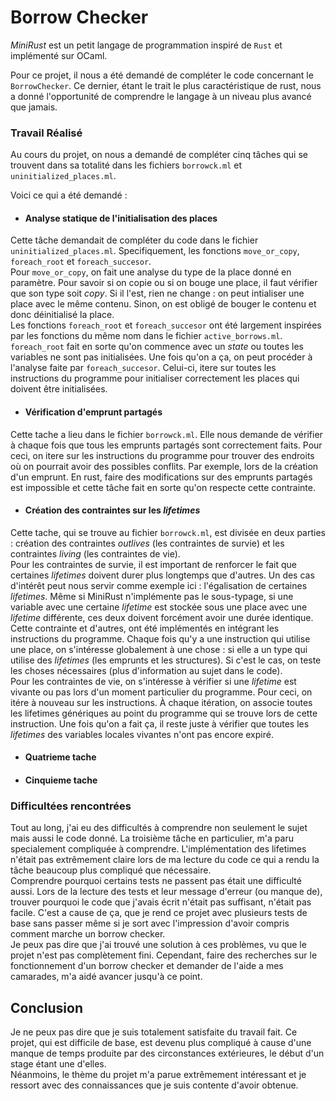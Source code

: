 # Borrow Checker

_MiniRust_ est un petit langage de programmation inspiré de `Rust` et implémenté sur OCaml.

Pour ce projet, il nous a été demandé de compléter le code concernant le `BorrowChecker`. Ce dernier, étant le trait le plus caractéristique de rust, nous a donné l'opportunité de comprendre le langage à un niveau plus avancé que jamais. 

### Travail Réalisé
Au cours du projet, on nous a demandé de compléter cinq tâches qui se trouvent dans sa totalité dans les fichiers `borrowck.ml` et `uninitialized_places.ml`.

Voici ce qui a été demandé : 

- #### Analyse statique de l'initialisation des places 
Cette tâche demandait de compléter du code dans le fichier `uninitialized_places.ml`. Specifiquement, les fonctions `move_or_copy`, `foreach_root` et `foreach_succesor`. \
Pour `move_or_copy`, on fait une analyse du type de la place donné en paramètre. Pour savoir si on copie ou si on bouge une place, il faut vérifier que son type soit _copy_. Si il l'est, rien ne change : on peut intialiser une place avec le même contenu. Sinon, on est obligé de bouger le contenu et donc déinitialisé la place. \
Les fonctions `foreach_root` et `foreach_succesor` ont été largement inspirées par les fonctions du même nom dans le fichier `active_borrows.ml`. `foreach_root` fait en sorte qu'on commence avec un _state_ ou toutes les variables ne sont pas initialisées. Une fois qu'on a ça, on peut procéder à l'analyse faite par `foreach_succesor`. Celui-ci, itere sur toutes les instructions du programme pour initialiser correctement les places qui doivent être initialisées.  
- #### Vérification d'emprunt partagés 
Cette tache a lieu dans le fichier `borrowck.ml`. Elle nous demande de vérifier à chaque fois que tous les emprunts partagés sont correctement faits. Pour ceci, on itere sur les instructions du programme pour trouver des endroits où on pourrait avoir des possibles conflits. Par exemple, lors de la création d'un emprunt. En rust, faire des modifications sur des emprunts partagés est impossible et cette tâche fait en sorte qu'on respecte cette contrainte.
- #### Création des contraintes sur les _lifetimes_ 
Cette tache, qui se trouve au fichier `borrowck.ml`, est divisée en deux parties : création des contraintes _outlives_ (les contraintes de survie) et les contraintes _living_ (les contraintes de vie). \
Pour les contraintes de survie, il est important de renforcer le fait que certaines _lifetimes_ doivent durer plus longtemps que d'autres. Un des cas d'intérêt peut nous servir comme exemple ici : l'égalisation de certaines _lifetimes_. Même si MiniRust n'implémente pas le sous-typage, si une variable avec une certaine _lifetime_ est stockée sous une place avec une _lifetime_ différente, ces deux doivent forcément avoir une durée identique. Cette contrainte et d'autres, ont été implémentés en intégrant les instructions du programme. Chaque fois qu'y a une instruction qui utilise une place, on s'intéresse globalement à une chose : si elle a un type qui utilise des _lifetimes_ (les emprunts et les structures). Si c'est le cas, on teste les choses nécessaires (plus d'information au sujet dans le code). \
Pour les contraintes de vie, on s'intéresse à vérifier si une _lifetime_ est vivante ou pas lors d'un moment particulier du programme. Pour ceci, on itére à nouveau sur les instructions. À chaque itération, on associe toutes les lifetimes génériques au point du programme qui se trouve lors de cette instruction. Une fois qu'on a fait ça, il reste juste à vérifier que toutes les _lifetimes_ des variables locales vivantes n'ont pas encore expiré.

- #### Quatrieme tache 


- #### Cinquieme tache 

### Difficultées rencontrées

Tout au long, j'ai eu des difficultés à comprendre non seulement le sujet mais aussi le code donné. La troisième tâche en particulier, m'a paru specialement compliquée à comprendre. L'implémentation des lifetimes n'était pas extrêmement claire lors de ma lecture du code ce qui a rendu la tâche beaucoup plus compliqué que nécessaire. \
Comprendre pourquoi certains tests ne passent pas était une difficulté aussi. Lors de la lecture des tests et leur message d'erreur (ou manque de), trouver pourquoi le code que j'avais écrit n'était pas suffisant, n'était pas facile. C'est a cause de ça, que je rend ce projet avec plusieurs tests de base sans passer même si je sort avec l'impression d'avoir compris comment marche un borrow checker. \
Je peux pas dire que j'ai trouvé une solution à ces problèmes, vu que le projet n'est pas complètement fini. Cependant, faire des recherches sur le fonctionnement d'un borrow checker et demander de l'aide a mes camarades, m'a aidé avancer jusqu'à ce point. 

## Conclusion

Je ne peux pas dire que je suis totalement satisfaite du travail fait. Ce projet, qui est difficile de base, est devenu plus compliqué à cause d'une manque de temps produite par des circonstances extérieures, le début d'un stage étant une d'elles. \
Néanmoins, le thème du projet m'a parue extrêmement intéressant et je ressort avec des connaissances que je suis contente d'avoir obtenue.
